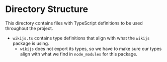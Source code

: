 # Directory Structure
This directory contains files with TypeScript definitions to be used throughout the project.
- `wikijs.ts` contains type definitions that align with what the `wikijs` package is using.
	- `wikijs` does not export its types, so we have to make sure our types align with what we find in `node_modules` for this package.

